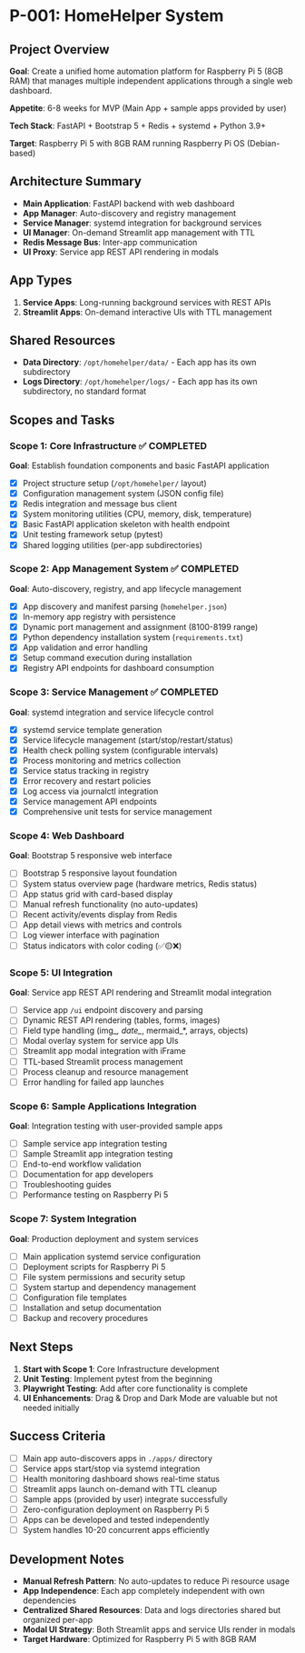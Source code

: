 # P-001: HomeHelper System

## Project Overview
**Goal**: Create a unified home automation platform for Raspberry Pi 5 (8GB RAM) that manages multiple independent applications through a single web dashboard.

**Appetite**: 6-8 weeks for MVP (Main App + sample apps provided by user)

**Tech Stack**: FastAPI + Bootstrap 5 + Redis + systemd + Python 3.9+

**Target**: Raspberry Pi 5 with 8GB RAM running Raspberry Pi OS (Debian-based)

## Architecture Summary
- **Main Application**: FastAPI backend with web dashboard
- **App Manager**: Auto-discovery and registry management  
- **Service Manager**: systemd integration for background services
- **UI Manager**: On-demand Streamlit app management with TTL
- **Redis Message Bus**: Inter-app communication
- **UI Proxy**: Service app REST API rendering in modals

## App Types
1. **Service Apps**: Long-running background services with REST APIs
2. **Streamlit Apps**: On-demand interactive UIs with TTL management

## Shared Resources
- **Data Directory**: `/opt/homehelper/data/` - Each app has its own subdirectory
- **Logs Directory**: `/opt/homehelper/logs/` - Each app has its own subdirectory, no standard format

## Scopes and Tasks

### Scope 1: Core Infrastructure ✅ COMPLETED
**Goal**: Establish foundation components and basic FastAPI application

- [X] Project structure setup (`/opt/homehelper/` layout)
- [X] Configuration management system (JSON config file)
- [X] Redis integration and message bus client
- [X] System monitoring utilities (CPU, memory, disk, temperature)
- [X] Basic FastAPI application skeleton with health endpoint
- [X] Unit testing framework setup (pytest)
- [X] Shared logging utilities (per-app subdirectories)

### Scope 2: App Management System ✅ COMPLETED
**Goal**: Auto-discovery, registry, and app lifecycle management

- [X] App discovery and manifest parsing (`homehelper.json`)
- [X] In-memory app registry with persistence
- [X] Dynamic port management and assignment (8100-8199 range)
- [X] Python dependency installation system (`requirements.txt`)
- [X] App validation and error handling
- [X] Setup command execution during installation
- [X] Registry API endpoints for dashboard consumption

### Scope 3: Service Management ✅ COMPLETED
**Goal**: systemd integration and service lifecycle control

- [X] systemd service template generation
- [X] Service lifecycle management (start/stop/restart/status)
- [X] Health check polling system (configurable intervals)
- [X] Process monitoring and metrics collection
- [X] Service status tracking in registry
- [X] Error recovery and restart policies
- [X] Log access via journalctl integration
- [X] Service management API endpoints
- [X] Comprehensive unit tests for service management

### Scope 4: Web Dashboard
**Goal**: Bootstrap 5 responsive web interface

- [ ] Bootstrap 5 responsive layout foundation
- [ ] System status overview page (hardware metrics, Redis status)
- [ ] App status grid with card-based display
- [ ] Manual refresh functionality (no auto-updates)
- [ ] Recent activity/events display from Redis
- [ ] App detail views with metrics and controls
- [ ] Log viewer interface with pagination
- [ ] Status indicators with color coding (✅🟡❌)

### Scope 5: UI Integration
**Goal**: Service app REST API rendering and Streamlit modal integration

- [ ] Service app `/ui` endpoint discovery and parsing
- [ ] Dynamic REST API rendering (tables, forms, images)
- [ ] Field type handling (img_*, date_*, mermaid_*, arrays, objects)
- [ ] Modal overlay system for service app UIs
- [ ] Streamlit app modal integration with iFrame
- [ ] TTL-based Streamlit process management
- [ ] Process cleanup and resource management
- [ ] Error handling for failed app launches

### Scope 6: Sample Applications Integration
**Goal**: Integration testing with user-provided sample apps

- [ ] Sample service app integration testing
- [ ] Sample Streamlit app integration testing  
- [ ] End-to-end workflow validation
- [ ] Documentation for app developers
- [ ] Troubleshooting guides
- [ ] Performance testing on Raspberry Pi 5

### Scope 7: System Integration
**Goal**: Production deployment and system services

- [ ] Main application systemd service configuration
- [ ] Deployment scripts for Raspberry Pi 5
- [ ] File system permissions and security setup
- [ ] System startup and dependency management
- [ ] Configuration file templates
- [ ] Installation and setup documentation
- [ ] Backup and recovery procedures

## Next Steps
1. **Start with Scope 1**: Core Infrastructure development
2. **Unit Testing**: Implement pytest from the beginning
3. **Playwright Testing**: Add after core functionality is complete
4. **UI Enhancements**: Drag & Drop and Dark Mode are valuable but not needed initially

## Success Criteria
- [ ] Main app auto-discovers apps in `./apps/` directory
- [ ] Service apps start/stop via systemd integration
- [ ] Health monitoring dashboard shows real-time status
- [ ] Streamlit apps launch on-demand with TTL cleanup
- [ ] Sample apps (provided by user) integrate successfully
- [ ] Zero-configuration deployment on Raspberry Pi 5
- [ ] Apps can be developed and tested independently
- [ ] System handles 10-20 concurrent apps efficiently

## Development Notes
- **Manual Refresh Pattern**: No auto-updates to reduce Pi resource usage
- **App Independence**: Each app completely independent with own dependencies
- **Centralized Shared Resources**: Data and logs directories shared but organized per-app
- **Modal UI Strategy**: Both Streamlit apps and service UIs render in modals
- **Target Hardware**: Optimized for Raspberry Pi 5 with 8GB RAM
